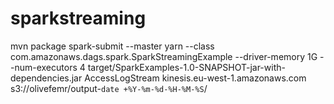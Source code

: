 # sparkstreaming
mvn package
spark-submit --master yarn --class com.amazonaws.dags.spark.SparkStreamingExample --driver-memory 1G --num-executors 4 target/SparkExamples-1.0-SNAPSHOT-jar-with-dependencies.jar  AccessLogStream  kinesis.eu-west-1.amazonaws.com s3://olivefemr/output-`date +%Y-%m-%d-%H-%M-%S`/
